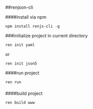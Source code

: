 ##renjson-cli

####install via npm

```batch
npm install renjs-cli -g
```

###initialize project in current directory
```batch
ren init yaml
```
or
```batch
ren init json5
```
####run project
```batch
ren run
```
####

####build project
```batch
ren build www
```

